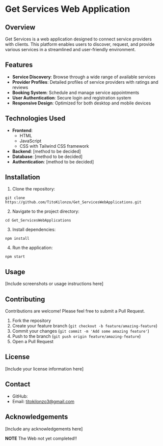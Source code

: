 # Get Services Web Application

## Overview
Get Services is a web application designed to connect service providers with clients. This platform enables users to discover, request, and provide various services in a streamlined and user-friendly environment.

## Features
- **Service Discovery**: Browse through a wide range of available services
- **Provider Profiles**: Detailed profiles of service providers with ratings and reviews
- **Booking System**: Schedule and manage service appointments
- **User Authentication**: Secure login and registration system
- **Responsive Design**: Optimized for both desktop and mobile devices

## Technologies Used
- **Frontend**: 
  - HTML
  - JavaScript
  - CSS with Tailwind CSS framework
- **Backend**: [method to be decided]
- **Database**: [method to be decided]
- **Authentication**: [method to be decided]

## Installation

1. Clone the repository:
```
git clone https://github.com/TitoKilonzo/Get_ServicesWebApplications.git
```

2. Navigate to the project directory:
```
cd Get_ServicesWebApplications
```

3. Install dependencies:
```
npm install
```

4. Run the application:
```
npm start
```

## Usage
[Include screenshots or usage instructions here]

## Contributing
Contributions are welcome! Please feel free to submit a Pull Request.

1. Fork the repository
2. Create your feature branch (`git checkout -b feature/amazing-feature`)
3. Commit your changes (`git commit -m 'Add some amazing feature'`)
4. Push to the branch (`git push origin feature/amazing-feature`)
5. Open a Pull Request

## License
[Include your license information here]

## Contact
- GitHub:
- Email: titokilonzo3@gmail.com

## Acknowledgements
[Include any acknowledgements here]


**NOTE** The Web not yet completed!!

